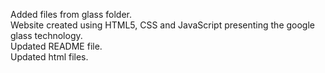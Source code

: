 
Added files from glass folder.<br/>
Website created using HTML5, CSS and JavaScript presenting the google glass technology.<br/>
Updated README file.<br/>
Updated html files.